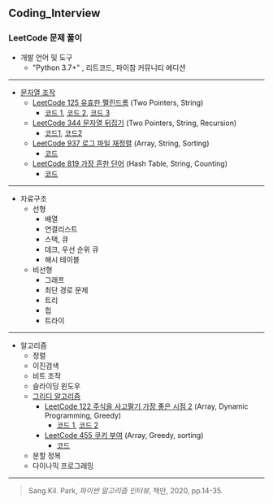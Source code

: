 ## Coding_Interview
### LeetCode 문제 풀이

* 개발 언어 및 도구
  * "Python 3.7+" , 리트코드, 파이참 커뮤니티 에디션
  
---------------------------------------

* [문자열 조작](https://github.com/chokwonsik/Coding_Interview/tree/main/6_String_Manipulation)
  * [LeetCode 125 유효한 팰린드롬](https://leetcode.com/problems/valid-palindrome/) (Two Pointers, String)
    * [코드 1](https://github.com/chokwonsik/Coding_Interview/blob/main/6_String_Manipulation/1_leetcode_125_Valid-Palindrome/1_leetcode_125_slicing.py),
      [코드 2](https://github.com/chokwonsik/Coding_Interview/blob/main/6_String_Manipulation/1_leetcode_125_Valid-Palindrome/1_leetcode_125_deque.py), 
      [코드 3](https://github.com/chokwonsik/Coding_Interview/blob/main/6_String_Manipulation/1_leetcode_125_Valid-Palindrome/1_leetcode_125_list.py)
  * [LeetCode 344 문자열 뒤집기](https://leetcode.com/problems/reverse-string/) (Two Pointers, String, Recursion)
    * [코드1](https://github.com/chokwonsik/Coding_Interview/blob/main/6_String_Manipulation/2_leetcode_344_Reverse-String/2_leetcode_344_Pytonic.py), 
      [코드2](https://github.com/chokwonsik/Coding_Interview/blob/main/6_String_Manipulation/2_leetcode_344_Reverse-String/2_leetcode_344_Two-Pointer.py)
  * [LeetCode 937 로그 파일 재정렬](https://leetcode.com/problems/reorder-data-in-log-files/) (Array, String, Sorting)
    * [코드](https://github.com/chokwonsik/Coding_Interview/blob/main/6_String_Manipulation/3_leetcode_937_Reorder-Log-Files/3_leetcode_937_Reorder-Data-in-Log-Files.py)
  * [LeetCode 819 가장 흔한 단어](https://leetcode.com/problems/most-common-word/) (Hash Table, String, Counting)
    * [코드](https://github.com/chokwonsik/Coding_Interview/blob/main/6_String_Manipulation/4_leetcode_819_Most-Common-Word/4_leetcode_819_Most-Common-Word.py)
    

---------------------------------------
* 자료구조
  * 선형
    * 배열 
    * 연결리스트 
    * 스택, 큐 
    * 데크, 우선 순위 큐 
    * 해시 테이블
  * 비선형
    * 그래프 
    * 최단 경로 문제 
    * 트리 
    * 힙 
    * 트라이

---------------------------------------

* 알고리즘
  * 정렬 
  * 이진검색 
  * 비트 조작 
  * 슬라이딩 윈도우 
  * [그리디 알고리즘](https://github.com/chokwonsik/Coding_Interview/tree/main/Algorithm/21_Greedy_Algorithm)  
    * [LeetCode 122 주식을 사고팔기 가장 좋은 시점 2](https://leetcode.com/problems/best-time-to-buy-and-sell-stock-ii/) (Array, Dynamic Programming, Greedy)
      - [코드 1](https://github.com/chokwonsik/Coding_Interview/blob/main/Algorithm/21_Greedy_Algorithm/78_leetcode_122_Best-Time-to-Buy-and-Sell-Stock-II/78_leetcode_122_Pythonic.py),
        [코드 2](https://github.com/chokwonsik/Coding_Interview/blob/main/Algorithm/21_Greedy_Algorithm/78_leetcode_122_Best-Time-to-Buy-and-Sell-Stock-II/78_leetcode_122.py)
    * [LeetCode 455 쿠키 부여](https://leetcode.com/problems/assign-cookies/) (Array, Greedy, sorting)
      * [코드](https://github.com/chokwonsik/Coding_Interview/blob/main/Algorithm/21_Greedy_Algorithm/82_leetcode_455_Assign-Cookies/82_leetcode_455.py)
  * 분할 정복 
  * 다이나믹 프로그래밍


---------------------------------------

>Sang.Kil. Park, _파이썬 알고리즘 인터뷰_, 책만, 2020, pp.14-35.